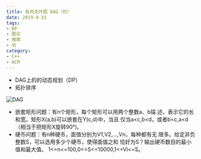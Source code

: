 ```yaml
---
title: 有向无环图 DAG（坑）
date: 2019-8-31
tags:
- DP
- 图论
- 搜索
- 坑
category:
- C++
- ACM
---
```


* DAG上的的动态规划（DP）
* 拓扑排序

![DAG](DAG.png)

* 嵌套矩形问题：有n个矩形，每个矩形可以用两个整数a、b描 述，表示它的长和宽。矩形X(a,b)可以嵌套在Y(c,d)中，当且 仅当a<c,b<d，或者b<c,a<d（相当于把矩形X旋转90°)。
* 硬币问题：有n种硬币，面值分别为V1,V2,…,Vn，每种都有无 限多。给定非负整数S，可以选用多少个硬币，使得面值之和 恰好为S？输出硬币数目的最小值和最大值。 1<=n<=100,0<=S<=10000,1<=Vi<=S。
